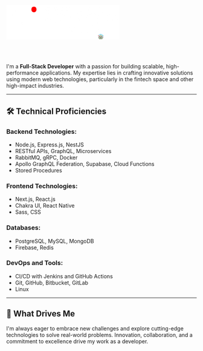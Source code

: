 <p>
    <img align="center"
      src="new nimesh.png"
        alt="nimesh-intro"
        width="300"/>
</p>
<br/>
<br/>

I'm a **Full-Stack Developer** with a passion for building scalable, high-performance applications. My expertise lies in crafting innovative solutions using modern web technologies, particularly in the fintech space and other high-impact industries.  

---

## 🛠️ Technical Proficiencies  

### **Backend Technologies:**  
- Node.js, Express.js, NestJS  
- RESTful APIs, GraphQL, Microservices  
- RabbitMQ, gRPC, Docker  
- Apollo GraphQL Federation, Supabase, Cloud Functions  
- Stored Procedures  

### **Frontend Technologies:**  
- Next.js, React.js  
- Chakra UI, React Native  
- Sass, CSS  

### **Databases:**  
- PostgreSQL, MySQL, MongoDB  
- Firebase, Redis  

### **DevOps and Tools:**  
- CI/CD with Jenkins and GitHub Actions  
- Git, GitHub, Bitbucket, GitLab  
- Linux  

---

## 🚀 What Drives Me  
I'm always eager to embrace new challenges and explore cutting-edge technologies to solve real-world problems. Innovation, collaboration, and a commitment to excellence drive my work as a developer.  

